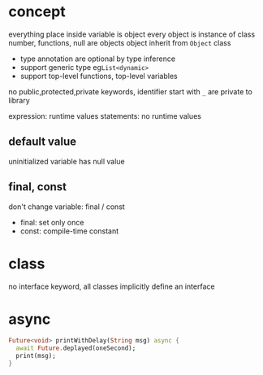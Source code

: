 # concept
everything place inside variable is object
every object is instance of class
number, functions, null are objects
object inherit from `Object` class

- type annotation are optional by type inference
- support generic type eg`List<dynamic>`
- support top-level functions, top-level variables

no public,protected,private keywords, identifier start with `_` are private to library

expression: runtime values
statements: no runtime values

## default value
uninitialized variable has null value

## final, const
don't change variable: final / const
- final: set only once
- const: compile-time constant

# class
no interface keyword, all classes implicitly define an interface

# async
```dart
Future<void> printWithDelay(String msg) async {
  await Future.deplayed(oneSecond);
  print(msg);
}
```




